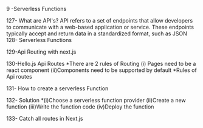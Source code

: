 9 -Serverless Functions

127- What are API's?
 API refers to a set of endpoints that allow developers to communicate with a web-based application or service. These endpoints typically accept and return data in a standardized format, such as JSON
128- Serverless Functions

129-Api Routing with next.js

130-Hello.js Api Routes
*There are 2 rules of Routing
(i) Pages need to be a react component
(ii)Components need to be supported by default
*Rules of Api routes

131- How to create a serverless Function

132- Solution
*(i)Choose a serverless function provider
 (ii)Create a new function
 (iii)Write the function code
 (iv)Deploy the function
 
 133- Catch all routes in Next.js
 
